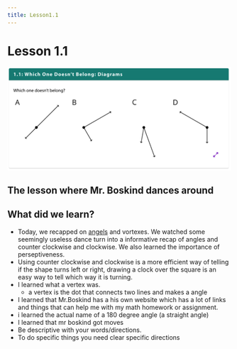 ```yaml
---
title: Lesson1.1
---
```

# Lesson 1.1
![](/Unit1/attatchments/Pasted%20image%2020210725124729.png)


## The lesson where Mr. Boskind dances around

## What did we learn?
- Today, we recapped on [angels](miscStuff/angels.md) and vortexes. We watched some seemingly useless dance turn into a informative recap of angles and counter clockwise and clockwise. We also learned the importance of perseptiveness.
- Using counter clockwise and clockwise is a more efficient way of telling if the shape turns left or right, drawing a clock over the square is an easy way to tell which way it is turning.
- I learned what a vertex was.
	- a vertex is the dot that connects two lines and makes a angle
- I learned that Mr.Boskind has a his own website which has a lot of links and things that can help me with my math homework or assignment.
- i learned the actual name of a 180 degree angle (a straight angle)
- I learned that mr boskind got moves
- Be descriptive with your words/directions.
- To do specific things you need clear specific directions
